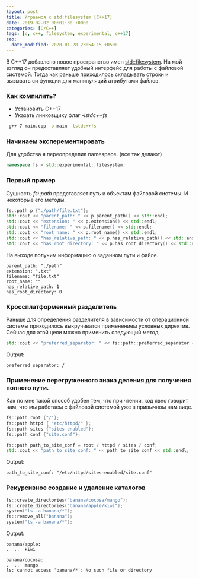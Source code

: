 ```yaml
---
layout: post
title: Играемся с std:filesystem [C++17]
date: 2019-02-02 00:01:30 +0000
categories: [C/C++]
tags: [c, c++, filesystem, experimental, c++17]
seo:
  date_modified: 2020-01-28 23:54:15 +0500
---
```


В C++17 добавлено новое пространство имен [std::filesystem](https://en.cppreference.com/w/cpp/experimental/fs). На мой взгляд он предоставляет удобный интерфейс для работы с файловой системой. Тогда как раньше приходилось складывать строки и вызывать си функции для манипуляций атрибутами файлов.

### Как компилить?

* Установить С++17
* Указать линковщику флаг *-lstdc++fs*

```bash
 g++-7 main.cpp -o main -lstdc++fs
```

### Начинаем эксперементировать

Для удобства я переопределил namespace. (все так делают)
```cpp
namespace fs = std::experimental::filesystem;
```

### Первый пример

Сущность *fs::path* представляет путь к объектам файловой системы. И некоторые его методы.

```cpp
fs::path p {"./path/file.txt"};
std::cout << "parent_path: " << p.parent_path() << std::endl;
std::cout << "extension: " << p.extension() << std::endl;
std::cout << "filename: " << p.filename() << std::endl;
std::cout << "root_name: " << p.root_name() << std::endl;
std::cout << "has_relative_path: " << p.has_relative_path() << std::endl;
std::cout << "has_root_directory: " << p.has_root_directory() << std::endl;
```

На выходе получим информацию о заданном пути и файле.

```
parent_path: "./path"
extension: ".txt"
filename: "file.txt"
root_name: ""
has_relative_path: 1
has_root_directory: 0
```

### Кроссплатформенный разделитель

Раньше для определения разделителя в зависимости от операционной системы приходилось выкручиватся применением условных директив. Сейчас для этой цели можно применить следующий метод.

```cpp
std::cout << "preferred_separator: " << fs::path::preferred_separator << std::endl;
```

Output:

```
preferred_separator: /
```

### Применение перегруженного знака деления для получения полного пути.

Как по мне такой способ удобен тем, что при чтении, код явно говорит нам, что мы работаем с файловой системой уже в привычном нам виде.

```cpp
fs::path root {"/"};
fs::path httpd { "etc/httpd/" };
fs::path sites {"sites-enabled"};
fs::path conf {"site.conf"};

fs::path path_to_site_conf = root / httpd / sites / conf;
std::cout << "path_to_site_conf: " << path_to_site_conf << std::endl;
```

Output:

```
path_to_site_conf: "/etc/httpd/sites-enabled/site.conf"
```

### Рекурсивное создание и удаление каталогов

```cpp
fs::create_directories("banana/cocosa/mango");
fs::create_directories("banana/apple/kiwi");
system("ls -a banana/*");
fs::remove_all("banana");
system("ls -a banana/*");
```

Output:

```
banana/apple:
.  ..  kiwi

banana/cocosa:
.  ..  mango
ls: cannot access 'banana/*': No such file or directory
```
